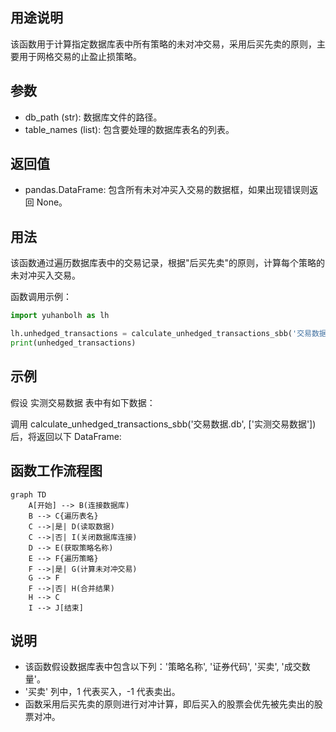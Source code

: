 ## 用途说明

该函数用于计算指定数据库表中所有策略的未对冲交易，采用后买先卖的原则，主要用于网格交易的止盈止损策略。

## 参数

* db_path (str): 数据库文件的路径。
* table_names (list): 包含要处理的数据库表名的列表。
## 返回值

* pandas.DataFrame: 包含所有未对冲买入交易的数据框，如果出现错误则返回 None。
## 用法

该函数通过遍历数据库表中的交易记录，根据"后买先卖"的原则，计算每个策略的未对冲买入交易。

函数调用示例：

```python
import yuhanbolh as lh

lh.unhedged_transactions = calculate_unhedged_transactions_sbb('交易数据.db', ['实测交易数据'])
print(unhedged_transactions)
```

## 示例

假设 实测交易数据 表中有如下数据：

调用 calculate_unhedged_transactions_sbb('交易数据.db', ['实测交易数据']) 后，将返回以下 DataFrame:

## 函数工作流程图

```mermaid
graph TD
    A[开始] --> B(连接数据库)
    B --> C{遍历表名}
    C -->|是| D(读取数据)
    C -->|否| I(关闭数据库连接)
    D --> E(获取策略名称)
    E --> F{遍历策略}
    F -->|是| G(计算未对冲交易)
    G --> F
    F -->|否| H(合并结果)
    H --> C
    I --> J[结束]
```

## 说明

* 该函数假设数据库表中包含以下列：'策略名称', '证券代码', '买卖', '成交数量'。
* '买卖' 列中，1 代表买入，-1 代表卖出。
* 函数采用后买先卖的原则进行对冲计算，即后买入的股票会优先被先卖出的股票对冲。
